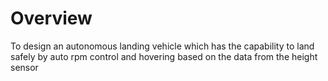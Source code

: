 # Overview
To design an autonomous landing vehicle which has the capability to land safely by auto rpm
control and hovering based on the data from the height sensor
